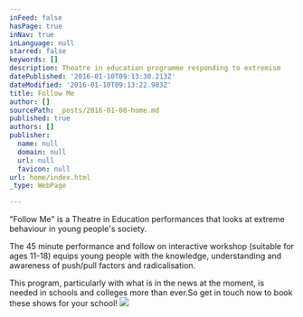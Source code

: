 ```yaml
---
inFeed: false
hasPage: true
inNav: true
inLanguage: null
starred: false
keywords: []
description: Theatre in education programme responding to extremism
datePublished: '2016-01-10T09:13:30.213Z'
dateModified: '2016-01-10T09:13:22.983Z'
title: Follow Me
author: []
sourcePath: _posts/2016-01-08-home.md
published: true
authors: []
publisher:
  name: null
  domain: null
  url: null
  favicon: null
url: home/index.html
_type: WebPage

---
```

"Follow Me" is a Theatre in Education performances that looks at extreme behaviour in young people's society. 

The 45 minute performance and follow on interactive workshop (suitable for ages 11-18) equips young people with the knowledge, understanding and awareness of push/pull factors and radicalisation. 

This program, particularly with what is in the news at the moment, is needed in schools and colleges more than ever.So get in touch now to book these shows for your school! ![](https://the-grid-user-content.s3-us-west-2.amazonaws.com/893f141f-57cd-474b-8b4c-bd65c11895a2.JPG)